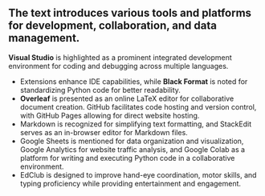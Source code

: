 ## The text introduces various tools and platforms for development, collaboration, and data management.
**Visual Studio** is highlighted as a prominent integrated development environment for coding and debugging across multiple languages.

- Extensions enhance IDE capabilities, while **Black Format** is noted for standardizing Python code for better readability.
 - **Overleaf** is presented as an online LaTeX editor for collaborative document creation. GitHub facilitates code hosting and version control, with GitHub Pages allowing for direct website hosting.
- Markdown is recognized for simplifying text formatting, and StackEdit serves as an in-browser editor for Markdown files. 
- Google Sheets is mentioned for data organization and visualization, Google Analytics for website traffic analysis,
and Google Colab as a platform for writing and executing Python code in a collaborative environment.
- EdClub is designed to improve hand-eye coordination, motor skills, and typing proficiency while providing entertainment and engagement.
